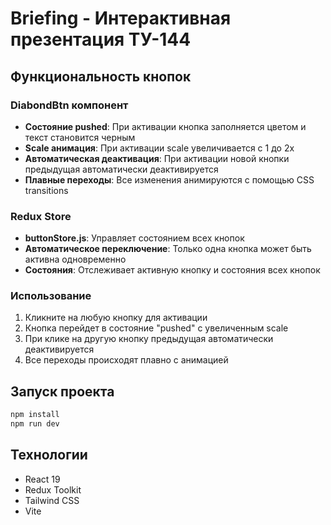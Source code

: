 # Briefing - Интерактивная презентация ТУ-144

## Функциональность кнопок

### DiabondBtn компонент
- **Состояние pushed**: При активации кнопка заполняется цветом и текст становится черным
- **Scale анимация**: При активации scale увеличивается с 1 до 2x
- **Автоматическая деактивация**: При активации новой кнопки предыдущая автоматически деактивируется
- **Плавные переходы**: Все изменения анимируются с помощью CSS transitions

### Redux Store
- **buttonStore.js**: Управляет состоянием всех кнопок
- **Автоматическое переключение**: Только одна кнопка может быть активна одновременно
- **Состояния**: Отслеживает активную кнопку и состояния всех кнопок

### Использование
1. Кликните на любую кнопку для активации
2. Кнопка перейдет в состояние "pushed" с увеличенным scale
3. При клике на другую кнопку предыдущая автоматически деактивируется
4. Все переходы происходят плавно с анимацией

## Запуск проекта
```bash
npm install
npm run dev
```

## Технологии
- React 19
- Redux Toolkit
- Tailwind CSS
- Vite 